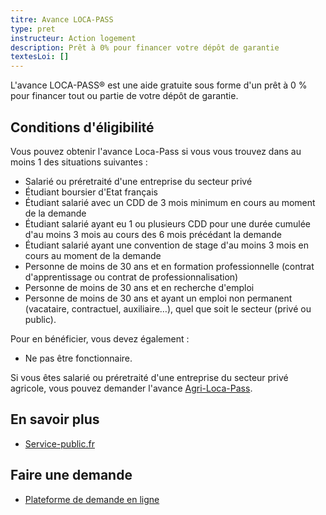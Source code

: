 ```yaml
---
titre: Avance LOCA-PASS
type: pret
instructeur: Action logement
description: Prêt à 0% pour financer votre dépôt de garantie
textesLoi: []
---
```


L'avance LOCA-PASS® est une aide gratuite sous forme d'un prêt à 0 % pour financer tout ou partie de votre dépôt de garantie.

## Conditions d'éligibilité

Vous pouvez obtenir l'avance Loca-Pass si vous vous trouvez dans au moins 1 des situations suivantes :

- Salarié ou préretraité d'une entreprise du secteur privé
- Étudiant boursier d'Etat français
- Étudiant salarié avec un CDD de 3 mois minimum en cours au moment de la demande
- Étudiant salarié ayant eu 1 ou plusieurs CDD pour une durée cumulée d'au moins 3 mois au cours des 6 mois précédant la demande
- Étudiant salarié ayant une convention de stage d'au moins 3 mois en cours au moment de la demande
- Personne de moins de 30 ans et en formation professionnelle (contrat d'apprentissage ou contrat de professionnalisation)
- Personne de moins de 30 ans et en recherche d'emploi
- Personne de moins de 30 ans et ayant un emploi non permanent (vacataire, contractuel, auxiliaire…), quel que soit le secteur (privé ou public).

Pour en bénéficier, vous devez également :
- Ne pas être fonctionnaire.

Si vous êtes salarié ou préretraité d'une entreprise du secteur privé agricole, vous pouvez demander l'avance [Agri-Loca-Pass](https://www.actionlogement.fr/le-secteur-agricole).

## En savoir plus
- [Service-public.fr](https://www.service-public.fr/particuliers/vosdroits/F18490)

## Faire une demande
- [Plateforme de demande en ligne](https://locapass.actionlogement.fr/)
